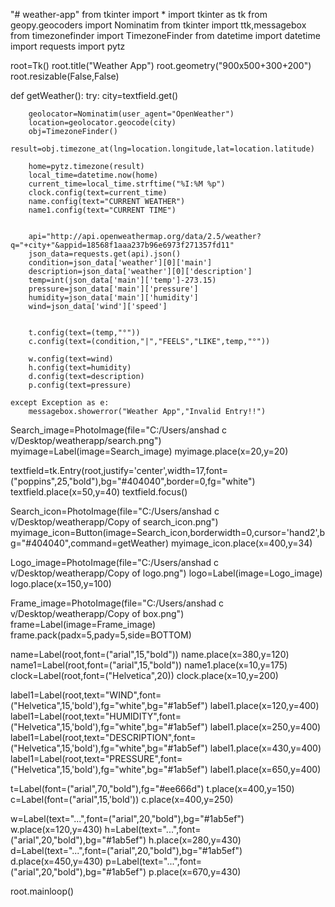 "# weather-app" 
from tkinter import *
import tkinter as tk
from geopy.geocoders import Nominatim
from tkinter import ttk,messagebox
from timezonefinder import TimezoneFinder
from datetime import datetime
import requests
import pytz

root=Tk()
root.title("Weather App")
root.geometry("900x500+300+200")
root.resizable(False,False)

def getWeather():
    try:
        city=textfield.get()

        geolocator=Nominatim(user_agent="OpenWeather")
        location=geolocator.geocode(city)
        obj=TimezoneFinder()
        result=obj.timezone_at(lng=location.longitude,lat=location.latitude)

        home=pytz.timezone(result)
        local_time=datetime.now(home)
        current_time=local_time.strftime("%I:%M %p")
        clock.config(text=current_time)
        name.config(text="CURRENT WEATHER")
        name1.config(text="CURRENT TIME")


        api="http://api.openweathermap.org/data/2.5/weather?q="+city+"&appid=18568f1aaa237b96e6973f271357fd11"
        json_data=requests.get(api).json()
        condition=json_data['weather'][0]['main']
        description=json_data['weather'][0]['description']
        temp=int(json_data['main']['temp']-273.15)
        pressure=json_data['main']['pressure']
        humidity=json_data['main']['humidity']
        wind=json_data['wind']['speed']


        t.config(text=(temp,"°"))
        c.config(text=(condition,"|","FEELS","LIKE",temp,"°"))

        w.config(text=wind)
        h.config(text=humidity)
        d.config(text=description)
        p.config(text=pressure)
    
    except Exception as e:
        messagebox.showerror("Weather App","Invalid Entry!!")




Search_image=PhotoImage(file="C:/Users/anshad c v/Desktop/weatherapp/search.png")
myimage=Label(image=Search_image)
myimage.place(x=20,y=20)

textfield=tk.Entry(root,justify='center',width=17,font=("poppins",25,"bold"),bg="#404040",border=0,fg="white")
textfield.place(x=50,y=40)
textfield.focus()

Search_icon=PhotoImage(file="C:/Users/anshad c v/Desktop/weatherapp/Copy of search_icon.png")
myimage_icon=Button(image=Search_icon,borderwidth=0,cursor='hand2',bg="#404040",command=getWeather)
myimage_icon.place(x=400,y=34)


Logo_image=PhotoImage(file="C:/Users/anshad c v/Desktop/weatherapp/Copy of logo.png")
logo=Label(image=Logo_image)
logo.place(x=150,y=100)


Frame_image=PhotoImage(file="C:/Users/anshad c v/Desktop/weatherapp/Copy of box.png")
frame=Label(image=Frame_image)
frame.pack(padx=5,pady=5,side=BOTTOM)

name=Label(root,font=("arial",15,"bold"))
name.place(x=380,y=120)
name1=Label(root,font=("arial",15,"bold"))
name1.place(x=10,y=175)
clock=Label(root,font=("Helvetica",20))
clock.place(x=10,y=200)







label1=Label(root,text="WIND",font=("Helvetica",15,'bold'),fg="white",bg="#1ab5ef")
label1.place(x=120,y=400)
label1=Label(root,text="HUMIDITY",font=("Helvetica",15,'bold'),fg="white",bg="#1ab5ef")
label1.place(x=250,y=400)
label1=Label(root,text="DESCRIPTION",font=("Helvetica",15,'bold'),fg="white",bg="#1ab5ef")
label1.place(x=430,y=400)
label1=Label(root,text="PRESSURE",font=("Helvetica",15,'bold'),fg="white",bg="#1ab5ef")
label1.place(x=650,y=400)

t=Label(font=("arial",70,"bold"),fg="#ee666d")
t.place(x=400,y=150)
c=Label(font=("arial",15,'bold'))
c.place(x=400,y=250)


w=Label(text="...",font=("arial",20,"bold"),bg="#1ab5ef")
w.place(x=120,y=430)
h=Label(text="...",font=("arial",20,"bold"),bg="#1ab5ef")
h.place(x=280,y=430)
d=Label(text="...",font=("arial",20,"bold"),bg="#1ab5ef")
d.place(x=450,y=430)
p=Label(text="...",font=("arial",20,"bold"),bg="#1ab5ef")
p.place(x=670,y=430)








root.mainloop()


